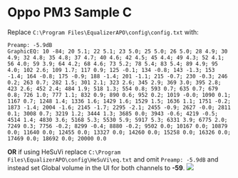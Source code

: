 # Oppo PM3 Sample C
Replace `C:\Program Files\EqualizerAPO\config\config.txt` with:
```
Preamp: -5.9dB
GraphicEQ: 10 -84; 20 5.1; 22 5.1; 23 5.0; 25 5.0; 26 5.0; 28 4.9; 30 4.9; 32 4.8; 35 4.8; 37 4.7; 40 4.6; 42 4.5; 45 4.4; 49 4.3; 52 4.1; 56 4.0; 59 3.9; 64 4.2; 68 4.6; 73 5.2; 78 5.4; 83 5.4; 89 4.9; 95 4.0; 102 2.6; 109 1.7; 117 0.9; 125 -0.1; 134 -0.8; 143 -1.3; 153 -1.4; 164 -0.8; 175 -0.9; 188 -1.4; 201 -1.1; 215 -0.7; 230 -0.3; 246 0.2; 263 0.7; 282 1.5; 301 2.1; 323 2.6; 345 2.9; 369 3.0; 395 2.8; 423 2.6; 452 2.4; 484 1.9; 518 1.3; 554 0.8; 593 0.7; 635 0.7; 679 0.8; 726 1.0; 777 1.1; 832 0.9; 890 0.6; 952 0.2; 1019 -0.0; 1090 0.1; 1167 0.7; 1248 1.4; 1336 1.6; 1429 1.6; 1529 1.5; 1636 1.1; 1751 -0.2; 1873 -1.4; 2004 -1.6; 2145 -1.7; 2295 -2.1; 2455 -0.9; 2627 -0.0; 2811 0.1; 3008 0.7; 3219 1.2; 3444 1.3; 3685 0.0; 3943 -0.6; 4219 -0.5; 4514 1.4; 4830 3.6; 5168 5.3; 5530 5.9; 5917 5.3; 6331 3.9; 6775 2.0; 7249 0.3; 7756 -0.2; 8299 -0.4; 8880 -0.2; 9502 0.0; 10167 0.0; 10879 0.0; 11640 0.0; 12455 0.0; 13327 0.0; 14260 0.0; 15258 0.0; 16326 0.0; 17469 0.0; 18692 0.0; 20000 0.0
```
**OR** if using HeSuVi replace `C:\Program Files\EqualizerAPO\config\HeSuVi\eq.txt` and omit `Preamp: -5.9dB` and instead set Global volume in the UI for both channels to **-59**.
![](https://raw.githubusercontent.com/jaakkopasanen/AutoEq/master/results/Sonoma%20Model%20One/innerfidelity/onear/Oppo%20PM3%20Sample%20C/Oppo%20PM3%20Sample%20C.png)